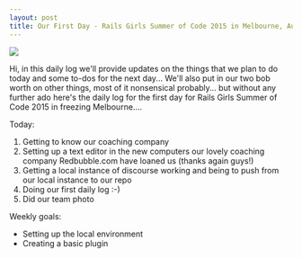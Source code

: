 ```yaml
---
layout: post
title: Our First Day - Rails Girls Summer of Code 2015 in Melbourne, Australia
---
```


![](https://drive.google.com/file/d/0BzxRUlDjwAFeTldoSzdNbXJuQkE/view?usp=sharing)

Hi, in this daily log we'll provide updates on the things that we plan to do today and some to-dos for the next day...
We'll also put in our two bob worth on other things, most of it nonsensical probably... but without any further ado here's the daily
log for the first day for Rails Girls Summer of Code 2015 in freezing Melbourne....

Today:

1.  Getting to know our coaching company 
2.  Setting up a text editor in the new computers our lovely coaching company Redbubble.com have loaned us (thanks again guys!)
3.  Getting a local instance of discourse working and being to push from our local instance to our repo
4.  Doing our first daily log :-)
5.  Did our team photo

Weekly goals:
* Setting up the local environment
* Creating a basic plugin



